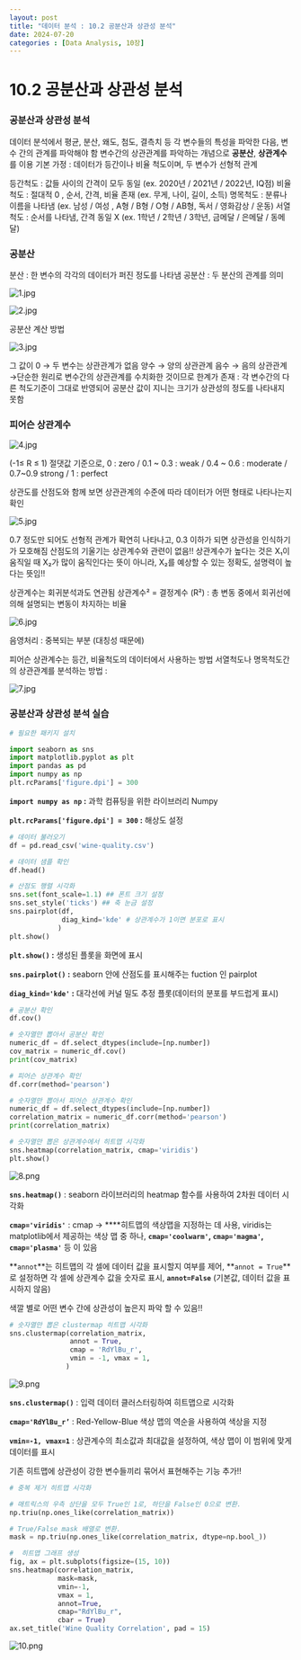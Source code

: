 ```yaml
---
layout: post
title: "데이터 분석 : 10.2 공분산과 상관성 분석"
date: 2024-07-20 
categories : [Data Analysis, 10장]
---
```


# 10.2 공분산과 상관성 분석

### 공분산과 상관성 분석

데이터 분석에서 평균, 분산, 왜도, 첨도, 결측치 등 각 변수들의 특성을 파악한 다음, 변수 간의 관계를 파악해야 함
변수간의 상관관계를 파악하는 개념으로 **공분산**, **상관계수**를 이용
기본 가정 : 데이터가 등간이나 비율 척도이며, 두 변수가 선형적 관계

등간척도 : 값들 사이의 간격이 모두 동일 (ex. 2020년 / 2021년 / 2022년, IQ점)
비율척도 : 절대적 0 , 순서, 간격, 비율 존재 (ex. 무게, 나이, 길이, 소득)
명목척도 : 분류나 이름을 나타냄 (ex. 남성 / 여성 , A형 / B형 / O형 / AB형, 독서 / 영화감상 / 운동)
서열척도 : 순서를 나타냄, 간격 동일 X (ex. 1학년 / 2학년 / 3학년, 금메달 / 은메달 / 동메달)

### 공분산

분산 : 한 변수의 각각의 데이터가 퍼진 정도를 나타냄
공분산 : 두 분산의 관계를 의미

![1.jpg](/assets/img/posts/DBA/DBA10.2/1.jpg)

![2.jpg](/assets/img/posts/DBA/DBA10.2/2.jpg)

공분산 계산 방법

![3.jpg](/assets/img/posts/DBA/DBA10.2/3.jpg)

그 값이 0 → 두 변수는 상관관계가 없음
양수 → 양의 상관관계
음수 → 음의 상관관계
→단순한 원리로 변수간의 상관관계를 수치화한 것이므로 한계가 존재 : 각 변수간의 다른 척도기준이 그대로 반영되어 공분산 값이 지니는 크기가 상관성의 정도를 나타내지 못함

### 피어슨 상관계수

![4.jpg](/assets/img/posts/DBA/DBA10.2/4.jpg)

(-1≤ R ≤ 1)           절댓값 기준으로, 
0 : zero / 0.1 ~ 0.3 : weak / 0.4 ~ 0.6 : moderate / 0.7~0.9 strong / 1 : perfect

상관도를 산점도와 함께 보면 상관관계의 수준에 따라 데이터가 어떤 형태로 나타나는지 확인

![5.jpg](/assets/img/posts/DBA/DBA10.2/5.jpg)

0.7 정도만 되어도 선형적 관계가 확연히 나타나고, 0.3 이하가 되면 상관성을 인식하기가 모호해짐
산점도의 기울기는 상관계수와 관련이 없음!!
상관계수가 높다는 것은 X₁이 움직일 때 X₂가 많이 움직인다는 뜻이 아니라, X₂를 예상할 수 있는 정확도, 설명력이 높다는 뜻임!!

상관계수는 회귀분석과도 연관됨 
상관계수²  = 결정계수 (R²) : 총 변동 중에서 회귀선에 의해 설명되는 변동이 차지하는 비율

![6.jpg](/assets/img/posts/DBA/DBA10.2/6.jpg)

음영처리 : 중복되는 부분 (대칭성 때문에)

피어슨 상관계수는 등간, 비율척도의 데이터에서 사용하는 방법
서열척도나 명목척도간의 상관관계를 분석하는 방법 :

![7.jpg](/assets/img/posts/DBA/DBA10.2/7.jpg)

### 공분산과 상관성 분석 실습

```python
# 필요한 패키지 설치

import seaborn as sns
import matplotlib.pyplot as plt
import pandas as pd
import numpy as np
plt.rcParams['figure.dpi'] = 300
```

**`import numpy as np` :** 과학 컴퓨팅을 위한 라이브러리 Numpy

**`plt.rcParams['figure.dpi'] = 300` :** 해상도 설정

```python
# 데이터 불러오기
df = pd.read_csv('wine-quality.csv')

# 데이터 샘플 확인
df.head()
```

```python
# 산점도 행렬 시각화
sns.set(font_scale=1.1) ## 폰트 크기 설정
sns.set_style('ticks') ## 축 눈금 설정
sns.pairplot(df,
             diag_kind='kde' # 상관계수가 1이면 분포로 표시
            )
plt.show()
```

**`plt.show()` :** 생성된 플롯을 화면에 표시

**`sns.pairplot()` :** seaborn 안에 산점도를 표시해주는 fuction 인 pairplot

**`diag_kind='kde'` :** 대각선에 커널 밀도 추정 플롯(데이터의 분포를 부드럽게 표시)

```python
# 공분산 확인
df.cov()

# 숫자열만 뽑아서 공분산 확인
numeric_df = df.select_dtypes(include=[np.number])
cov_matrix = numeric_df.cov()
print(cov_matrix)

```

```python
# 피어슨 상관계수 확인
df.corr(method='pearson')

# 숫자열만 뽑아서 피어슨 상관계수 확인
numeric_df = df.select_dtypes(include=[np.number])
correlation_matrix = numeric_df.corr(method='pearson')
print(correlation_matrix)
```

```python
# 숫자열만 뽑은 상관계수에서 히트맵 시각화
sns.heatmap(correlation_matrix, cmap='viridis')
plt.show()
```

![8.png](/assets/img/posts/DBA/DBA10.2/8.png)

**`sns.heatmap()`** : seaborn 라이브러리의 heatmap 함수를 사용하여 2차원 데이터 시각화

**`cmap='viridis'`** : cmap → ****히트맵의 색상맵을 지정하는 데 사용, viridis는 matplotlib에서 제공하는 색상 맵 중 하나, **`cmap='coolwarm'`, `cmap='magma'`, `cmap='plasma'`** 등 이 있음

**`annot`**는 히트맵의 각 셀에 데이터 값을 표시할지 여부를 제어, **`annot = True`**로 설정하면 각 셀에 상관계수 값을 숫자로 표시, **`annot=False`** (기본값, 데이터 값을 표시하지 않음)

색깔 별로 어떤 변수 간에 상관성이 높은지 파악 할 수 있음!!

```python
# 숫자열만 뽑은 clustermap 히트맵 시각화
sns.clustermap(correlation_matrix, 
               annot = True,      
               cmap = 'RdYlBu_r',  
               vmin = -1, vmax = 1,
              )
```

![9.png](/assets/img/posts/DBA/DBA10.2/9.png)

**`sns.clustermap()`** : 입력 데이터 클러스터링하여 히트맵으로 시각화

**`cmap='RdYlBu_r’`** : Red-Yellow-Blue 색상 맵의 역순을 사용하여 색상을 지정

**`vmin=-1, vmax=1`** : 상관계수의 최소값과 최대값을 설정하여, 색상 맵이 이 범위에 맞게 데이터를 표시

기존 히트맵에 상관성이 강한 변수들끼리 묶어서 표현해주는 기능 추가!!

```python
# 중복 제거 히트맵 시각화

# 매트릭스의 우측 상단을 모두 True인 1로, 하단을 False인 0으로 변환.
np.triu(np.ones_like(correlation_matrix))

# True/False mask 배열로 변환.
mask = np.triu(np.ones_like(correlation_matrix, dtype=np.bool_))

#  히트맵 그래프 생성
fig, ax = plt.subplots(figsize=(15, 10))
sns.heatmap(correlation_matrix, 
            mask=mask, 
            vmin=-1, 
            vmax = 1, 
            annot=True, 
            cmap="RdYlBu_r", 
            cbar = True)
ax.set_title('Wine Quality Correlation', pad = 15)
```

![10.png](/assets/img/posts/DBA/DBA10.2/10.png)
